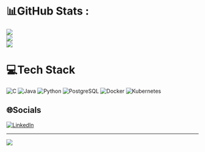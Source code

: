 # 📊GitHub Stats :
![](https://github-readme-stats.vercel.app/api?username=nettoluis&theme=dark&hide_border=false&include_all_commits=true&count_private=false)<br/>
![](https://github-readme-streak-stats.herokuapp.com/?user=nettoluis&theme=dark&hide_border=false)<br/>
![](https://github-readme-stats.vercel.app/api/top-langs/?username=nettoluis&theme=dark&hide_border=false&include_all_commits=true&count_private=false&layout=compact)

# 💻Tech Stack
![C](https://img.shields.io/badge/c-%2300599C.svg?style=flat&logo=c&logoColor=white) ![Java](https://img.shields.io/badge/java-%23007396.svg?style=flat&logo=openjdk&logoColor=white) ![Python](https://img.shields.io/badge/python-3670A0?style=flat&logo=python&logoColor=ffdd54) ![PostgreSQL](https://img.shields.io/badge/PostgreSQL-%23316192.svg?style=flat&logo=postgresql&logoColor=white) ![Docker](https://img.shields.io/badge/docker-%230db7ed.svg?style=flat&logo=docker&logoColor=white)	![Kubernetes](https://img.shields.io/badge/kubernetes-%23326ce5.svg?style=flat&logo=kubernetes&logoColor=white)	

## 🌐Socials
[![LinkedIn](https://img.shields.io/badge/LinkedIn-%230077B5.svg?logo=linkedin&logoColor=white)](https://linkedin.com/in/nettoluis) 

---

[![](https://visitcount.itsvg.in/api?id=nettoluis&icon=0&color=0)](https://visitcount.itsvg.in)
